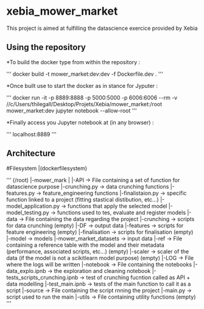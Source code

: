 # xebia_mower_market
This project is aimed at fulfilling the datascience exercice provided by Xebia 

## Using the repository
*To build the docker type from within the repository :

'''
docker build -t mower_market:dev:dev -f Dockerfile.dev .
'''

*Once built use to start the docker as in stance for Jyputer :

'''
docker run -it -p 8889:8888 -p 5000:5000 -p 6006:6006 --rm -v //c/Users/thilegall/Desktop/Projets/Xebia/mower_market:/root mower_market:dev jupyter notebook --allow-root
'''

*Finally access you Jupyter notebook at (in any browser) :

'''
localhost:8889
'''

## Architecture

#Filesystem |(dockerfilesystem)

'''
(/root)
    |-mower_mark
               |
               |-API    -> File containing a set of function for datascience purpose
                   |-crunching.py           -> data crunching functions
                   |-features.py            -> feature_engineering functions
                   |-finalistaion.py        -> specific function linked to a project (fitting stastical distibution, etc...)
                   |-model_application.py   -> functions that apply the selected model
                   |-model_testing.py       -> functions used to tes, evaluate and register models
               |-data     -> File containing the data regarding the project
                   |-crunching              -> scripts for data crunching (empty)
                   |-DF                     -> output data
                   |-features               -> scripts for feature engineering (empty)
                   |-finalisation           -> scripts for finalisation (empty)
                   |-model                  -> models
                   |-mower_market_datasets  -> input data
                   |-ref                    -> File containing a reference table with the model and their metadata (performance, associated scripts, etc...) (empty)
                   |-scaler                 -> scaler of the data (if the model is not a scikitlearn model purpose) (empty)
               |-LOG      -> File where the logs will be written
               |-notebook -> File containing the notebooks
                        |-data_explo.ipnb -> the exploration and cleaning notebook
                        |-tests_scripts_crunching.ipnb -> test of crunching fucntion called as API + data modelling
                        |-test_main.ipnb -> tests of the main function to call it as a script
               |-source   -> File containing the script rnning the project
                      |-main.py -> script used to run the main
               |-utils    -> File containing utility functions (empty)
'''
